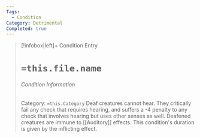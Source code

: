 ```yaml
---
Tags:
  - Condition
Category: Detrimental
Completed: true
---
```

> [!infobox|left]+ Condition Entry
> # `=this.file.name`
> ###### Condition Information
> Category: `=this.Category`
> Deaf creatures cannot hear. They critically fail any check that requires hearing, and suffers a -4 penalty to any check that involves hearing but uses other senses as well. Deafened creatures are immune to [[Auditory]] effects. This condition's duration is given by the inflicting effect.
